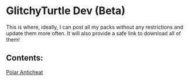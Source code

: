 # GlitchyTurtle Dev (Beta)
This is where, ideally, I can post all my packs without any restrictions and update them more often. 
It will also provide a safe link to download all of them!

## Contents:
[Polar Anticheat](https://glitchyturtle.github.io/polar-anticheat)
